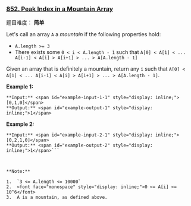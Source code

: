 ### [852\. Peak Index in a Mountain Array](https://leetcode-cn.com/problems/peak-index-in-a-mountain-array/description/)

题目难度： **简单**



Let's call an array `A` a _mountain_ if the following properties hold:

*   `A.length >= 3`
*   There exists some `0 < i < A.length - 1` such that `A[0] < A[1] < ... A[i-1] < A[i] > A[i+1] > ... > A[A.length - 1]`

Given an array that is definitely a mountain, return any `i` such that `A[0] < A[1] < ... A[i-1] < A[i] > A[i+1] > ... > A[A.length - 1]`.

**Example 1:**

```
**Input:** <span id="example-input-1-1" style="display: inline;">[0,1,0]</span>
**Output:** <span id="example-output-1" style="display: inline;">1</span>
```



**Example 2:**

```
**Input:** <span id="example-input-2-1" style="display: inline;">[0,2,1,0]</span>
**Output:** <span id="example-output-2" style="display: inline;">1</span>```



**Note:**

1.  `3 <= A.length <= 10000`
2.  <font face="monospace" style="display: inline;">0 <= A[i] <= 10^6</font>
3.  A is a mountain, as defined above.